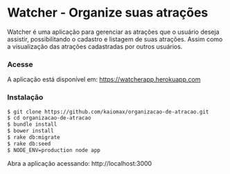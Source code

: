 # Watcher - Organize suas atrações

Watcher é uma aplicação para gerenciar as atrações que o usuário deseja assistir, possibilitando o cadastro e listagem de suas atrações. Assim como a visualização das atrações cadastradas por outros usuários.

### Acesse
A aplicação está disponível em: https://watcherapp.herokuapp.com

### Instalação

```sh
$ git clone https://github.com/kaiomax/organizacao-de-atracao.git
$ cd organizacao-de-atracao
$ bundle install
$ bower install
$ rake db:migrate
$ rake db:seed
$ NODE_ENV=production node app
```
Abra a aplicação acessando: http://localhost:3000
